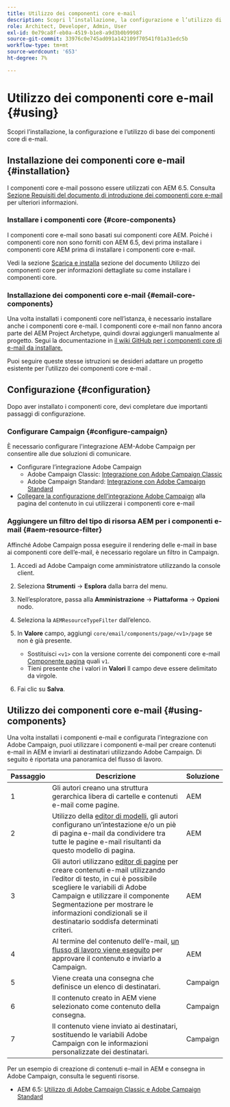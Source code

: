 ```yaml
---
title: Utilizzo dei componenti core e-mail
description: Scopri l’installazione, la configurazione e l’utilizzo di base dei componenti core di e-mail.
role: Architect, Developer, Admin, User
exl-id: 0e79ca8f-eb0a-4519-b1e8-a9d3b0b99987
source-git-commit: 33976c0e745ad091a142109f70541f01a31edc5b
workflow-type: tm+mt
source-wordcount: '653'
ht-degree: 7%

---
```



# Utilizzo dei componenti core e-mail {#using}

Scopri l’installazione, la configurazione e l’utilizzo di base dei componenti core di e-mail.

## Installazione dei componenti core e-mail {#installation}

I componenti core e-mail possono essere utilizzati con AEM 6.5. Consulta [Sezione Requisiti del documento di introduzione dei componenti core e-mail](introduction.md#requirements) per ulteriori informazioni.

### Installare i componenti core {#core-components}

I componenti core e-mail sono basati sui componenti core AEM. Poiché i componenti core non sono forniti con AEM 6.5, devi prima installare i componenti core AEM prima di installare i componenti core e-mail.

Vedi la sezione [Scarica e installa](/help/get-started/using.md#download-and-install) sezione del documento Utilizzo dei componenti core per informazioni dettagliate su come installare i componenti core.

### Installazione dei componenti core e-mail {#email-core-components}

Una volta installati i componenti core nell’istanza, è necessario installare anche i componenti core e-mail. I componenti core e-mail non fanno ancora parte del AEM Project Archetype, quindi dovrai aggiungerli manualmente al progetto. Segui la documentazione in [il wiki GitHub per i componenti core di e-mail da installare.](https://github.com/adobe/aem-core-email-components/wiki/Adding-to-Existing-Project)

Puoi seguire queste stesse istruzioni se desideri adattare un progetto esistente per l’utilizzo dei componenti core e-mail .

## Configurazione {#configuration}

Dopo aver installato i componenti core, devi completare due importanti passaggi di configurazione.

### Configurare Campaign {#configure-campaign}

È necessario configurare l&#39;integrazione AEM-Adobe Campaign per consentire alle due soluzioni di comunicare.

* Configurare l’integrazione Adobe Campaign
   * Adobe Campaign Classic: [Integrazione con Adobe Campaign Classic](https://experienceleague.adobe.com/docs/experience-manager-65/administering/integration/campaignonpremise.html)
   * Adobe Campaign Standard: [Integrazione con Adobe Campaign Standard](https://experienceleague.adobe.com/docs/experience-manager-65/administering/integration/campaignstandard.html)
* [Collegare la configurazione dell’integrazione Adobe Campaign](/help/email/components/page.md#cloud-services-tab) alla pagina del contenuto in cui utilizzerai i componenti core e-mail

### Aggiungere un filtro del tipo di risorsa AEM per i componenti e-mail {#aem-resource-filter}

Affinché Adobe Campaign possa eseguire il rendering delle e-mail in base ai componenti core dell’e-mail, è necessario regolare un filtro in Campaign.

1. Accedi ad Adobe Campaign come amministratore utilizzando la console client.

1. Seleziona **Strumenti** -> **Esplora** dalla barra del menu.

1. Nell’esploratore, passa alla **Amministrazione** -> **Piattaforma** -> **Opzioni** nodo.

1. Seleziona la `AEMResourceTypeFilter` dall’elenco.

1. In **Valore** campo, aggiungi `core/email/components/page/<v1>/page` se non è già presente.

   * Sostituisci `<v1>` con la versione corrente dei componenti core e-mail [Componente pagina](/help/email/components/page.md) quali `v1`.
   * Tieni presente che i valori in **Valori** Il campo deve essere delimitato da virgole.

1. Fai clic su **Salva**.

## Utilizzo dei componenti core e-mail {#using-components}

Una volta installati i componenti e-mail e configurata l’integrazione con Adobe Campaign, puoi utilizzare i componenti e-mail per creare contenuti e-mail in AEM e inviarli ai destinatari utilizzando Adobe Campaign. Di seguito è riportata una panoramica del flusso di lavoro.

| Passaggio | Descrizione | Soluzione |
|---|---|---|
| 1 | Gli autori creano una struttura gerarchica libera di cartelle e contenuti e-mail come pagine. | AEM |
| 2 | Utilizzo della [editor di modelli,](https://experienceleague.adobe.com/docs/experience-manager-cloud-service/sites/authoring/features/templates.html?lang=it) gli autori configurano un’intestazione e/o un piè di pagina e-mail da condividere tra tutte le pagine e-mail risultanti da questo modello di pagina. | AEM |
| 3 | Gli autori utilizzano [editor di pagine](https://experienceleague.adobe.com/docs/experience-manager-cloud-service/content/sites/authoring/fundamentals/editing-content.html) per creare contenuti e-mail utilizzando l’editor di testo, in cui è possibile scegliere le variabili di Adobe Campaign e utilizzare il componente Segmentazione per mostrare le informazioni condizionali se il destinatario soddisfa determinati criteri. | AEM |
| 4 | Al termine del contenuto dell’e-mail, [un flusso di lavoro viene eseguito](https://experienceleague.adobe.com/docs/experience-manager-cloud-service/content/sites/authoring/workflows/overview.html) per approvare il contenuto e inviarlo a Campaign. | AEM |
| 5 | Viene creata una consegna che definisce un elenco di destinatari. | Campaign |
| 6 | Il contenuto creato in AEM viene selezionato come contenuto della consegna. | Campaign |
| 7 | Il contenuto viene inviato ai destinatari, sostituendo le variabili Adobe Campaign con le informazioni personalizzate dei destinatari. | Campaign |

Per un esempio di creazione di contenuti e-mail in AEM e consegna in Adobe Campaign, consulta le seguenti risorse.

* AEM 6.5: [Utilizzo di Adobe Campaign Classic e Adobe Campaign Standard](https://experienceleague.adobe.com/docs/experience-manager-65/authoring/aem-adobe-campaign/campaign.html)
